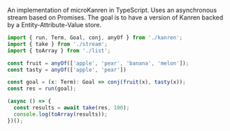 An implementation of microKanren in TypeScript.
Uses an asynchronous stream based on Promises.
The goal is to have a version of Kanren backed by a Entity-Attribute-Value store.

```typescript
import { run, Term, Goal, conj, anyOf } from './kanren';
import { take } from './stream';
import { toArray } from './list';

const fruit = anyOf(['apple', 'pear', 'banana', 'melon']);
const tasty = anyOf(['apple', 'pear'])

const goal = (x: Term): Goal => conj(fruit(x), tasty(x));
const res = run(goal);

(async () => {
  const results = await take(res, 100);
  console.log(toArray(results));
})();
```
